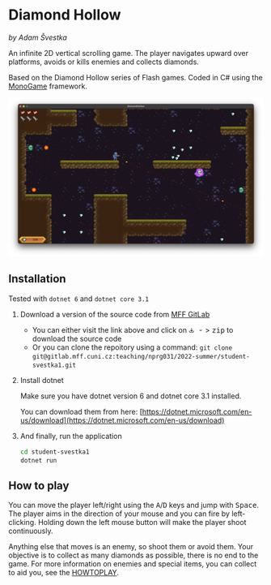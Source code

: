# Diamond Hollow

*by Adam Švestka*

An infinite 2D vertical scrolling game. The player navigates upward over platforms, avoids or kills enemies and collects diamonds.

Based on the Diamond Hollow series of Flash games. Coded in C# using the [MonoGame](https://www.monogame.net) framework.

![Screenshot](Images/screenshot.png)


## Installation

Tested with `dotnet 6` and `dotnet core 3.1`

1. Download a version of the source code from [MFF GitLab](https://gitlab.mff.cuni.cz/teaching/nprg031/2022-summer/student-svestka1.git)

    - You can either visit the link above and click on <kbd>
    <svg xmlns="http://www.w3.org/2000/svg" viewBox="0 0 16 16" width="10" height="10"><path fill="currentColor" fill-rule="evenodd" clip-rule="evenodd" d="M11.78 7.159a.75.75 0 0 0-1.06 0l-1.97 1.97V1.75a.75.75 0 0 0-1.5 0v7.379l-1.97-1.97a.75.75 0 0 0-1.06 1.06l3.25 3.25L8 12l.53-.53 3.25-3.25a.75.75 0 0 0 0-1.061zM2.5 9.75a.75.75 0 0 0-1.5 0V13a2 2 0 0 0 2 2h10a2 2 0 0 0 2-2V9.75a.75.75 0 0 0-1.5 0V13a.5.5 0 0 1-.5.5H3a.5.5 0 0 1-.5-.5V9.75z"></path></svg> <svg xmlns="http://www.w3.org/2000/svg" viewBox="0 0 16 16" width="10" height="10"><path fill="currentColor" fill-rule="evenodd" clip-rule="evenodd" d="M4.22 6.22a.75.75 0 0 1 1.06 0L8 8.94l2.72-2.72a.75.75 0 1 1 1.06 1.06l-3.25 3.25a.75.75 0 0 1-1.06 0L4.22 7.28a.75.75 0 0 1 0-1.06z"></path></svg></kbd> > <kbd>zip</kbd> to download the source code
    - Or you can clone the repoitory using a command: `git clone git@gitlab.mff.cuni.cz:teaching/nprg031/2022-summer/student-svestka1.git`

2. Install dotnet

    Make sure you have dotnet version 6 and dotnet core 3.1 installed.

    You can download them from here: [https://dotnet.microsoft.com/en-us/download](https://dotnet.microsoft.com/en-us/download)

3. And finally, run the application
    
    ```bash
    cd student-svestka1
    dotnet run
    ```


## How to play

You can move the player left/right using the <kbd>A</kbd>/<kbd>D</kbd> keys and jump with <kbd>Space</kbd>.
The player aims in the direction of your mouse and you can fire by left-clicking. Holding down the left mouse button will make the player shoot continuously.

Anything else that moves is an enemy, so shoot them or avoid them.
Your objective is to collect as many diamonds as possible, there is no end to the game.
For more information on enemies and special items, you can collect to aid you, see the [HOWTOPLAY](HOWTOPLAY.md).
